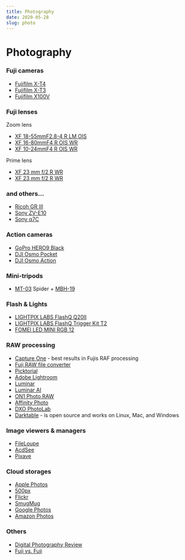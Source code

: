 ```yaml
---
title: Photography
date: 2020-05-28
slug: photo
---
```


# Photography

### Fuji cameras

* [Fujifilm X-T4](https://fujifilm-x.com/global/products/cameras/x-t4/)
* [Fujifilm X-T3](https://fujifilm-x.com/global/products/cameras/x-t3/)
* [Fujifilm X100V](https://fujifilm-x.com/en-us/products/cameras/x100v/)

### Fuji lenses

Zoom lens

* [XF 18-55mmF2.8-4 R LM OIS](https://fujifilm-x.com/global/products/lenses/xf18-55mmf28-4-r-lm-ois/)
* [XF 16-80mmF4 R OIS WR](https://fujifilm-x.com/global/products/lenses/xf16-80mmf4-r-ois-wr/)
* [XF 10-24mmF4 R OIS WR](https://fujifilm-x.com/global/products/lenses/xf10-24mmf4-r-ois-wr/)

Prime lens

* [XF 23 mm f/2 R WR](https://fujifilm-x.com/global/products/lenses/xf23mmf2-r-wr/)
* [XF 23 mm f/2 R WR](https://fujifilm-x.com/global/products/lenses/xf35mmf2-r-wr/)

### and others...

* [Ricoh GR III](http://www.ricoh-imaging.co.jp/english/products/gr-3/)
* [Sony ZV-E10](https://www.sony.co.uk/electronics/interchangeable-lens-cameras/zv-e10)
* [Sony α7C](https://www.sony.co.uk/electronics/interchangeable-lens-cameras/ilce-7c)

### Action cameras

* [GoPro HERO9 Black](https://gopro.com/en/cz/shop/cameras/hero9-black/CHDHX-901-master.html)
* [DJI Osmo Pocket](https://www.dji.com/cz/osmo-pocket)
* [DJI Osmo Action](https://www.dji.com/cz/osmo-action)

### Mini-tripods

* [MT-03](https://www.leofoto.com/products_detail.php?id=293) Spider + [MBH-19](https://www.leofoto.com/products_detail.php?id=297)

### Flash & Lights

* [LIGHTPIX LABS FlashQ Q20II](https://www.lightpixlabs.com/pages/q20ii)
* [LIGHTPIX LABS FlashQ Trigger Kit T2](https://lightpixlabs.com/pages/flashq-t2)
* [FOMEI LED MINI RGB 12](https://landing.fomei.com/led-mini-rgb-12)

### RAW processing

* [Capture One](https://www.captureone.com/en/) - best results in Fujis RAF processing
* [Fuji RAW file converter](http://www.fujifilm.com/support/digital_cameras/software/myfinepix_studio/rfc/)
* [Picktorial](https://www.picktorial.com/)
* [Adobe Lightroom](https://lightroom.adobe.com/)
* [Luminar](https://skylum.com/luminar)
* [Luminar AI](https://skylum.com/luminar-ai)
* [ON1 Photo RAW](https://www.on1.com/products/photo-raw)
* [Affinity Photo](https://affinity.serif.com/en-us/photo/)
* [DXO PhotoLab](https://www.dxo.com/dxo-photolab/)
* [Darktable](https://www.darktable.org/) - is open source and works on Linux, Mac, and Windows

### Image viewers & managers

* [FileLoupe](https://www.fileloupe.com/)
* [AcdSee](https://www.acdsee.com/en/index)
* [Pixave](http://www.littlehj.com/mac/)

### Cloud storages

* [Apple Photos](https://support.apple.com/photos)
* [500px](https://web.500px.com/)
* [Flickr](https://www.flickr.com/)
* [SmugMug](https://www.smugmug.com/)
* [Google Photos](https://photos.google.com/)
* [Amazon Photos](https://www.amazon.com/Amazon-Photos/b?ie=UTF8&node=13234696011)

### Others

* [Digital Photography Review](https://www.dpreview.com/)
* [Fuji vs. Fuji](https://www.fujivsfuji.com/)